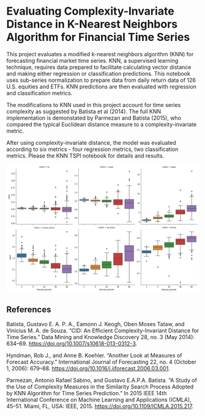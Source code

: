 # Evaluating Complexity-Invariate Distance in K-Nearest Neighbors Algorithm for Financial Time Series

This project evaluates a modified k-nearest neighbors algorithm (KNN) for forecasting financial market time series. KNN, a supervised learning technique, requires data prepared to facilitate calculating vector distance and making either regression or classification predictions. This notebook uses sub-series normalization to prepare data from daily return data of 126 U.S. equities and ETFs. KNN predictions are then evaluated with regression and classification metrics.

The modifications to KNN used in this project account for time series complexity as suggested by Batista et al (2014). The full KNN implementation is demonstated by Parmezan and Batista (2015), who compared the typical Euclidean distance measure to a complexity-invariate metric. 

After using complexity-invariate distance, the model was evaluated according to six metrics - four regression metrics, two classification metrics. Please the KNN TSPI notebook for details and results.

![Model Evaluation](Images\metric_graph.png)

## References

Batista, Gustavo E. A. P. A., Eamonn J. Keogh, Oben Moses Tataw, and Vinícius M. A. de Souza. “CID: An Efficient Complexity-Invariant Distance for Time Series.” Data Mining and Knowledge Discovery 28, no. 3 (May 2014): 634–69. https://doi.org/10.1007/s10618-013-0312-3.

Hyndman, Rob J., and Anne B. Koehler. “Another Look at Measures of Forecast Accuracy.” International Journal of Forecasting 22, no. 4 (October 1, 2006): 679–88. https://doi.org/10.1016/j.ijforecast.2006.03.001.

Parmezan, Antonio Rafael Sabino, and Gustavo E.A.P.A. Batista. “A Study of the Use of Complexity Measures in the Similarity Search Process Adopted by KNN Algorithm for Time Series Prediction.” In 2015 IEEE 14th International Conference on Machine Learning and Applications (ICMLA), 45–51. Miami, FL, USA: IEEE, 2015. https://doi.org/10.1109/ICMLA.2015.217.